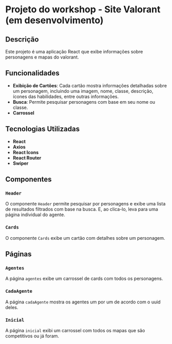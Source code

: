 # Projeto do workshop - Site Valorant (em desenvolvimento)

## Descrição

Este projeto é uma aplicação React que exibe informações sobre personagens e mapas do valorant.

## Funcionalidades

- **Exibição de Cartões**: Cada cartão mostra informações detalhadas sobre um personagem, incluindo uma imagem, nome, classe, descrição, ícones das habilidades, entre outras informações.
- **Busca**: Permite pesquisar personagens com base em seu nome ou classe.
- **Carrossel**

## Tecnologias Utilizadas

- **React**
- **Axios**
- **React Icons**
- **React Router**
- **Swiper**

## Componentes

### `Header`

O componente `Header` permite pesquisar por personagens e exibe uma lista de resultados filtrados com base na busca. E, ao clica-lo, leva para uma página individual do agente.

### `Cards`

O componente `Cards` exibe um cartão com detalhes sobre um personagem.

## Páginas

### `Agentes`

A página `agentes` exibe um carrossel de cards com todos os personagens.

### `CadaAgente`

A página `cadaAgente` mostra os agentes um por um de acordo com o uuid deles.

### `Inicial`

A página `inicial` exibi um carrossel com todos os mapas que são competitivos ou já foram.
